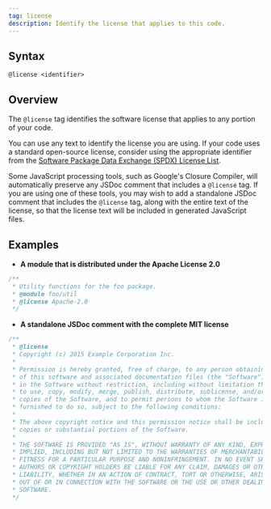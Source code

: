 ```yaml
---
tag: license
description: Identify the license that applies to this code.
---
```


## Syntax

`@license <identifier>`


## Overview

The `@license` tag identifies the software license that applies to any portion of your code.

You can use any text to identify the license you are using. If your code uses a standard open-source
license, consider using the appropriate identifier from the [Software Package Data Exchange (SPDX)
License List][spdx].

Some JavaScript processing tools, such as Google's Closure Compiler, will automatically preserve
any JSDoc comment that includes a `@license` tag. If you are using one of these tools, you may wish
to add a standalone JSDoc comment that includes the `@license` tag, along with the entire text of
the license, so that the license text will be included in generated JavaScript files.

[spdx]: https://spdx.org/licenses/


## Examples

* **A module that is distributed under the Apache License 2.0**

```js
/**
 * Utility functions for the foo package.
 * @module foo/util
 * @license Apache-2.0
 */
```


* **A standalone JSDoc comment with the complete MIT license**

```js
/**
 * @license
 * Copyright (c) 2015 Example Corporation Inc.
 *
 * Permission is hereby granted, free of charge, to any person obtaining a copy
 * of this software and associated documentation files (the "Software"), to deal
 * in the Software without restriction, including without limitation the rights
 * to use, copy, modify, merge, publish, distribute, sublicense, and/or sell
 * copies of the Software, and to permit persons to whom the Software is
 * furnished to do so, subject to the following conditions:
 *
 * The above copyright notice and this permission notice shall be included in all
 * copies or substantial portions of the Software.
 *
 * THE SOFTWARE IS PROVIDED "AS IS", WITHOUT WARRANTY OF ANY KIND, EXPRESS OR
 * IMPLIED, INCLUDING BUT NOT LIMITED TO THE WARRANTIES OF MERCHANTABILITY,
 * FITNESS FOR A PARTICULAR PURPOSE AND NONINFRINGEMENT. IN NO EVENT SHALL THE
 * AUTHORS OR COPYRIGHT HOLDERS BE LIABLE FOR ANY CLAIM, DAMAGES OR OTHER
 * LIABILITY, WHETHER IN AN ACTION OF CONTRACT, TORT OR OTHERWISE, ARISING FROM,
 * OUT OF OR IN CONNECTION WITH THE SOFTWARE OR THE USE OR OTHER DEALINGS IN THE
 * SOFTWARE.
 */
```


